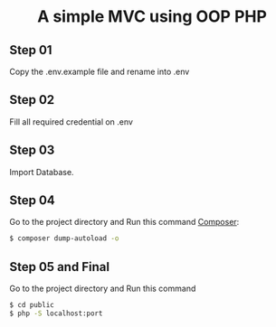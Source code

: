 # <h1 align="center"> A simple MVC using OOP PHP</h1>


## Step 01

Copy the .env.example file and rename into .env

## Step 02

Fill all required credential on .env

## Step 03

Import Database.


## Step 04

Go to the project directory and Run this command [Composer](https://getcomposer.org/):

```bash
$ composer dump-autoload -o
```

## Step 05 and Final

Go to the project directory and Run this command

```bash
$ cd public
$ php -S localhost:port
```





